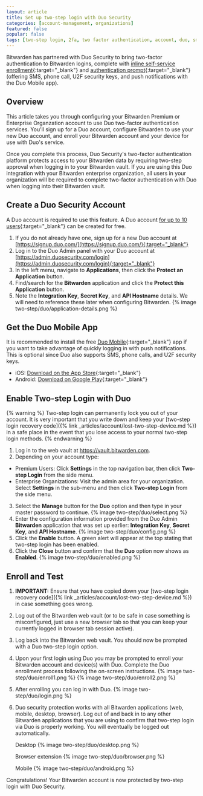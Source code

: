 ```yaml
---
layout: article
title: Set up two-step login with Duo Security
categories: [account-management, organizations]
featured: false
popular: false
tags: [two-step login, 2fa, two factor authentication, account, duo, sms]
---
```


Bitwarden has partnered with Duo Security to bring two-factor authentication to Bitwarden logins, complete with [inline self-service enrollment](https://guide.duo.com/enrollment){:target="_blank"} and [authentication prompt](https://guide.duo.com/prompt){:target="_blank"} (offering SMS, phone call, U2F security keys, and push notifications with the Duo Mobile app).

## Overview

This article takes you through configuring your Bitwarden Premium or Enterprise Organzation account to use Duo two-factor authentication services. You'll sign up for a Duo account, configure Bitwarden to use your new Duo account, and enroll your Bitwarden account and your device for use with Duo's service.

Once you complete this process, Duo Security's two-factor authentication platform protects access to your Bitwarden data by requiring two-step approval when logging in to your Bitwarden vault. If you are using this Duo integration with your Bitwarden enterprise organization, all users in your organization will be required to complete two-factor authentication with Duo when logging into their Bitwarden vault.

## Create a Duo Security Account

A Duo account is required to use this feature. A Duo account [for up to 10 users](https://duo.com/pricing){:target="_blank"} can be created for free.

1. If you do not already have one, sign up for a new Duo account at [https://signup.duo.com/](https://signup.duo.com/){:target="_blank"}
2. Log in to the Duo Admin panel with your Duo account at [https://admin.duosecurity.com/login](https://admin.duosecurity.com/login){:target="_blank"}
3. In the left menu, navigate to **Applications**, then click the **Protect an Application** button.
4. Find/search for the **Bitwarden** application and click the **Protect this Application** button.
5. Note the **Integration Key**, **Secret Key**, and **API Hostname** details. We will need to reference these later when configuring Bitwarden.
   {% image two-step/duo/application-details.png %}

## Get the Duo Mobile App

It is recommended to install the free [Duo Mobile](https://duo.com/product/trusted-users/two-factor-authentication/duo-mobile){:target="_blank"} app if you want to take advantage of quickly logging in with push notifications. This is optional since Duo also supports SMS, phone calls, and U2F security keys.

- iOS: [Download on the App Store](https://itunes.apple.com/us/app/duo-mobile/id422663827?mt=8){:target="_blank"}
- Android: [Download on Google Play](https://play.google.com/store/apps/details?id=com.duosecurity.duomobile){:target="_blank"}

## Enable Two-step Login with Duo

{% warning %}
Two-step login can permanently lock you out of your account. It is very important that you write down and keep your [two-step login recovery code]({% link _articles/account/lost-two-step-device.md %}) in a safe place in the event that you lose access to your normal two-step login methods.
{% endwarning %}

1. Log in to the web vault at <https://vault.bitwarden.com>.
2. Depending on your account type:
  - Premium Users: Click **Settings** in the top navigation bar, then click **Two-step Login** from the side menu.
  - Enterprise Organizations: Visit the admin area for your organization. Select **Settings** in the sub-menu and then click **Two-step Login** from the side menu.
3. Select the **Manage** button for the **Duo** option and then type in your master password to continue.
   {% image two-step/duo/select.png %}
4. Enter the configuration information provided from the Duo Admin **Bitwarden** application that was set up earlier: **Integration Key**, **Secret Key**, and **API Hostname**.
   {% image two-step/duo/config.png %}
5. Click the **Enable** button. A green alert will appear at the top stating that two-step login has been enabled.
6. Click the **Close** button and confirm that the **Duo** option now shows as **Enabled**.
   {% image two-step/duo/enabled.png %}

## Enroll and Test

1. **IMPORTANT:** Ensure that you have copied down your [two-step login recovery code]({% link _articles/account/lost-two-step-device.md %}) in case something goes wrong.
2. Log out of the Bitwarden web vault (or to be safe in case something is misconfigured, just use a new browser tab so that you can keep your currently logged in browser tab session active).
3. Log back into the Bitwarden web vault. You should now be prompted with a Duo two-step login option.
4. Upon your first login using Duo you may be prompted to enroll your Bitwarden account and device(s) with Duo. Complete the Duo enrollment process following the on-screen instructions.
   {% image two-step/duo/enroll1.png %}
   {% image two-step/duo/enroll2.png %}
5. After enrolling you can log in with Duo.
   {% image two-step/duo/login.png %}
6. Duo security protection works with all Bitwarden applications (web, mobile, desktop, browser). Log out of and back in to any other Bitwarden applications that you are using to confirm that two-step login via Duo is properly working. You will eventually be logged out automatically.

   Desktop
   {% image two-step/duo/desktop.png %}
   
   Browser extension
   {% image two-step/duo/browser.png %}

   Mobile
   {% image two-step/duo/android.png %}


Congratulations! Your Bitwarden account is now protected by two-step login with Duo Security.
